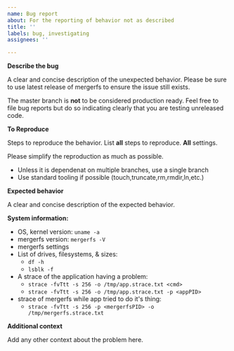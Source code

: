 ```yaml
---
name: Bug report
about: For the reporting of behavior not as described
title: ''
labels: bug, investigating
assignees: ''

---
```


**Describe the bug**

A clear and concise description of the unexpected behavior. Please be sure to use latest release of mergerfs to ensure the issue still exists.

The master branch is **not** to be considered production ready. Feel free to file bug reports but do so indicating clearly that you are testing unreleased code.


**To Reproduce**

Steps to reproduce the behavior. List **all** steps to reproduce. **All** settings.

Please simplify the reproduction as much as possible. 
 - Unless it is dependenat on multiple branches, use a single branch
 - Use standard tooling if possible (touch,truncate,rm,rmdir,ln,etc.)


**Expected behavior**

A clear and concise description of the expected behavior.


**System information:**

 - OS, kernel version: `uname -a`
 - mergerfs version: `mergerfs -V`
 - mergerfs settings
 - List of drives, filesystems, & sizes:
   - `df -h`
   - `lsblk -f`
 - A strace of the application having a problem: 
   - `strace -fvTtt -s 256 -o /tmp/app.strace.txt <cmd>`
   - `strace -fvTtt -s 256 -o /tmp/app.strace.txt -p <appPID>`
 - strace of mergerfs while app tried to do it's thing:
   - `strace -fvTtt -s 256 -p <mergerfsPID> -o /tmp/mergerfs.strace.txt`

**Additional context**

Add any other context about the problem here.
